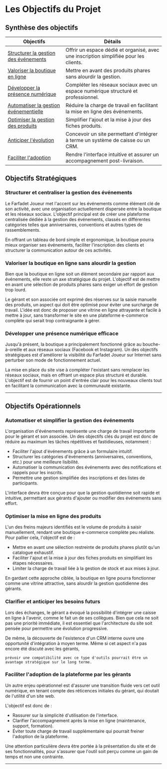 # Les Objectifs du Projet

## Synthèse des objectifs  

| Objectifs | Détails |  
|-----------|---------|  
| [Structurer la gestion des événements](#structurer-et-centraliser-la-gestion-des-événements) | Offrir un espace dédié et organisé, avec une inscription simplifiée pour les clients. |  
| [Valoriser la boutique en ligne](#valoriser-la-boutique-en-ligne-sans-alourdir-la-gestion) | Mettre en avant des produits phares sans alourdir la gestion. |  
| [Développer la présence numérique](#développer-une-présence-numérique-efficace) | Compléter les réseaux sociaux avec un espace numérique structuré et professionnel. |  
| [Automatiser la gestion événementielle](#automatiser-et-simplifier-la-gestion-des-événements) | Réduire la charge de travail en facilitant la mise en ligne des événements. |  
| [Optimiser la gestion des produits](#optimiser-la-mise-en-ligne-des-produits) | Simplifier l'ajout et la mise à jour des fiches produits. |  
| [Anticiper l'évolution](#clarifier-et-anticiper-les-besoins-futurs) | Concevoir un site permettant d'intégrer à terme un système de caisse ou un CRM. |  
| [Faciliter l'adoption](#faciliter-ladoption-de-la-plateforme-par-les-gérants) | Rendre l'interface intuitive et assurer un accompagnement post-livraison. |  

## Objectifs Stratégiques  

### Structurer et centraliser la gestion des événements  
Le Farfadet Joueur met l'accent sur les événements comme élément clé de son activité, avec une organisation actuellement dispersée entre la boutique et les réseaux sociaux. L'objectif principal est de créer une plateforme centralisée dédiée à la gestion des événements, classés en différentes catégories telles que anniversaires, conventions et autres types de rassemblements.  

En offrant un tableau de bord simple et ergonomique, la boutique pourra mieux organiser ses événements, faciliter l'inscription des clients et structurer la communication autour de ces activités.  

### Valoriser la boutique en ligne sans alourdir la gestion  
Bien que la boutique en ligne soit un élément secondaire par rapport aux événements, elle reste un axe stratégique du projet. L'objectif est de mettre en avant une sélection de produits phares sans exiger un effort de gestion trop lourd.  

Le gérant et son associée ont exprimé des réserves sur la saisie manuelle des produits, un aspect qui doit être optimisé pour éviter une surcharge de travail. L'idée est donc de proposer une vitrine en ligne attrayante et facile à mettre à jour, sans transformer le site en une plateforme e-commerce complète qui serait trop contraignante à gérer.  

### Développer une présence numérique efficace  
Jusqu'à présent, la boutique a principalement fonctionné grâce au bouche-à-oreille et aux réseaux sociaux (Facebook et Instagram). Un des objectifs stratégiques est d'améliorer la visibilité du Farfadet Joueur sur Internet sans perturber son mode de fonctionnement actuel.  

La mise en place du site vise à compléter l'existant sans remplacer les réseaux sociaux, mais en offrant un espace plus structuré et durable. L'objectif est de fournir un point d'entrée clair pour les nouveaux clients tout en facilitant la communication avec la communauté existante.  

---

## Objectifs Opérationnels  

### Automatiser et simplifier la gestion des événements  
L'organisation d'événements représente une charge de travail importante pour le gérant et son associée. Un des objectifs clés du projet est donc de réduire au maximum les tâches répétitives et fastidieuses, notamment :  

- Faciliter l'ajout d'événements grâce à un formulaire intuitif.  
- Structurer les catégories d'événements (anniversaires, conventions, etc.) pour une meilleure lisibilité.  
- Automatiser la communication des événements avec des notifications et rappels pour les inscrits.  
- Permettre une gestion simplifiée des inscriptions et des listes de participants.  

L'interface devra être conçue pour que la gestion quotidienne soit rapide et intuitive, permettant aux gérants d'ajouter ou modifier des événements sans effort.  

### Optimiser la mise en ligne des produits  
L'un des freins majeurs identifiés est le volume de produits à saisir manuellement, rendant une boutique e-commerce complète peu réaliste. Pour pallier cela, l'objectif est de :  

- Mettre en avant une sélection restreinte de produits phares plutôt qu'un catalogue exhaustif.  
- Faciliter l'ajout et la mise à jour des fiches produits en simplifiant les étapes nécessaires.  
- Limiter la charge de travail liée à la gestion de stock et aux mises à jour.  

En gardant cette approche ciblée, la boutique en ligne pourra fonctionner comme une vitrine attractive, sans alourdir la gestion quotidienne des gérants.  

### Clarifier et anticiper les besoins futurs  
Lors des échanges, le gérant a évoqué la possibilité d'intégrer une caisse en ligne à l'avenir, comme le fait un de ses collègues. Bien que cela ne soit pas une priorité immédiate, il est essentiel que l'architecture du site soit pensée pour permettre une évolution progressive.  

De même, la découverte de l'existence d'un CRM interne ouvre une opportunité d'intégration à moyen terme. Même si cet aspect n'a pas encore été discuté avec les gérants, 
```
prévoir une compatibilité avec ce type d'outils pourrait être un avantage stratégique sur le long terme.  
```

### Faciliter l'adoption de la plateforme par les gérants  
Un autre enjeu opérationnel est d'assurer une transition fluide vers cet outil numérique, en tenant compte des réticences initiales du gérant, qui doutait de l'utilité d'un site web.  

L'objectif est donc de :  
- Rassurer sur la simplicité d'utilisation de l'interface.  
- Clarifier l'accompagnement après la mise en ligne (maintenance, support, formation).  
- Éviter toute charge de travail supplémentaire qui pourrait freiner l'adoption de la plateforme.  

Une attention particulière devra être portée à la présentation du site et de ses fonctionnalités, pour s'assurer que l'outil soit perçu comme un gain de temps et non une contrainte.  

---
